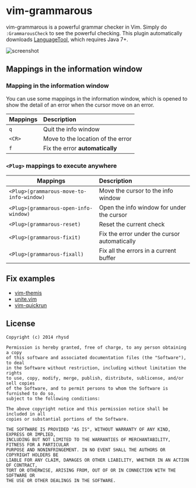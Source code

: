 vim-grammarous
==============

vim-grammarous is a powerful grammar checker in Vim.  Simply do `:GrammarousCheck` to see the powerful checking.  This plugin automatically downloads [LanguageTool](https://www.languagetool.org/), which requires Java 7+.

![screenshot](http://gifzo.net/FNmJMaFgjY.gif)


## Mappings in the information window

### Mapping in the information window

You can use some mappings in the information window, which is opened to show the detail of an error when the cursor move on an error.

| Mappings | Description                       |
| -------- |:--------------------------------- |
|   `q`    | Quit the info window              |
|  `<CR>`  | Move to the location of the error |
|   `f`    | Fix the error __automatically__   |

### `<Plug>` mappings to execute anywhere

| Mappings                                 | Description                                  |
| --------                                 |:-------------------------------------------- |
| `<Plug>(grammarous-move-to-info-window)` | Move the cursor to the info window           |
| `<Plug>(grammarous-open-info-window)`    | Open the info window for under the cursor    |
| `<Plug>(grammarous-reset)`               | Reset the current check                      |
| `<Plug>(grammarous-fixit)`               | Fix the error under the cursor automatically |
| `<Plug>(grammarous-fixall)`              | Fix all the errors in a current buffer       |

## Fix examples

- [vim-themis](https://github.com/rhysd/vim-themis/commit/b2f838b29f47180ccee50488e01d6774a21d0c03)
- [unite.vim](https://github.com/rhysd/unite.vim/commit/5716eac38781e7a233c98f2a3d7aee8909326791)
- [vim-quickrun](https://github.com/rhysd/vim-quickrun/commit/236c753e0572266670d176e667054d55ad52a3f3)

## License

    Copyright (c) 2014 rhysd

    Permission is hereby granted, free of charge, to any person obtaining a copy
    of this software and associated documentation files (the "Software"), to deal
    in the Software without restriction, including without limitation the rights
    to use, copy, modify, merge, publish, distribute, sublicense, and/or sell copies
    of the Software, and to permit persons to whom the Software is furnished to do so,
    subject to the following conditions:

    The above copyright notice and this permission notice shall be included in all
    copies or substantial portions of the Software.

    THE SOFTWARE IS PROVIDED "AS IS", WITHOUT WARRANTY OF ANY KIND, EXPRESS OR IMPLIED,
    INCLUDING BUT NOT LIMITED TO THE WARRANTIES OF MERCHANTABILITY, FITNESS FOR A PARTICULAR
    PURPOSE AND NONINFRINGEMENT. IN NO EVENT SHALL THE AUTHORS OR COPYRIGHT HOLDERS BE
    LIABLE FOR ANY CLAIM, DAMAGES OR OTHER LIABILITY, WHETHER IN AN ACTION OF CONTRACT,
    TORT OR OTHERWISE, ARISING FROM, OUT OF OR IN CONNECTION WITH THE SOFTWARE OR
    THE USE OR OTHER DEALINGS IN THE SOFTWARE.

